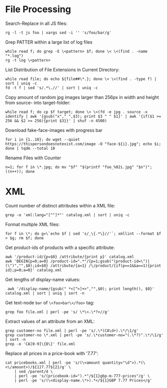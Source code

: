 # File Processing

Search-Replace in all JS files:

    rg -l -t js foo | xargs sed -i '' 's/foo/bar/g'

Grep PATTER within a large list of log files

    while read f; do grep -E \<pattern> $f; done \< \<(find . -name "*.log")  
    rg -t log \<pattern>

List Distribution of File Extensions in Current Directory:

    while read file; do echo ${file##\*.}; done \< \<(find . -type f) | sort | uniq -c
    fd -t f | sed 's/.*\.//' | sort | uniq -c

Copy amount of random jpg images larger than 256px in width and height from source- into target-folder:

    while read f; do cp $f target; done \< \<(fd -e jpg . source -x identify | awk '{gsub("x"," ",$3); print $3 " " $1}' | awk '{if($1 >= 256 && $2 >= 256){print $3}}' | shuf -n 4500)

Download fake-face-images with progress bar

    for i in {1..10}; do wget --quiet https://thispersondoesnotexist.com/image -O "face-${i}.jpg"; echo $i; done | tqdm --total 10

Rename Files with Counter

    n=1; for f in \*.jpg; do mv "$f" "$(printf "foo_%02i.jpg" "$n")"; ((n++)); done

# XML

Count number of distinct attributes within a XML file:

    grep -o 'xml:lang="[^"]*"' catalog.xml | sort | uniq -c

Format multiple XML files:

    for f in \*; do g=\`echo $f | sed 's/_\{.*\}//'`; xmllint --format $f > $g; rm $f; done

Get product-ids of products with a specific attribute:

    awk '/product-id/{p=$0} /attribute/{print p}' catalog.xml
    awk 'BEGIN{p=0;a=0} /product-id=".*"/{p=1;gsub("(product-id=\")|(\")","",$0);id=$0} /attribute/{a=1} /\/product/{if(p==1&&a==1){print id};p=0;a=0}' catalog.xml

Get lengths of display-name values:

     awk '/display-name/{gsub(" *<[^>]+>","",$0); print length(), $0}' catalog.xml | sort | uniq | sort -n

Get text-node `bar` of `\<foo>bar\</foo>` tag:

    grep foo file.xml | perl -pe 's/ \*\<.\*?>//g'

Extract values of an attribute from an XML:

    grep customer-no file.xml | perl -pe 's/.\*(CA\d+).\*/\1/g'
    grep customer-no \*.xml | perl -pe 's/.\*customer-no="(.\*?)".\*/\1/g' | sort -n
    grep -o 'CA[0-9]\{8\}' file.xml

Replace all prices in a price-book with '7.77':

    cat pricebooks.xml | perl -pe 's/(\<amount quantity="\d">).*(\<\/amount>)/${1}7.77${2}/g' \
        | sed /parent/d \
        | perl -pe 's/(pricebook-id=").*"/${1}gbp-m-777-prices"/g' \
        | perl -pe 's/(\<display-name.\*>).*</${1}GBP 7.77 Prices</g'
